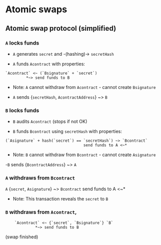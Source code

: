 # Atomic swaps

## Atomic swap protocol (simplified)

### `A` locks funds

- `A` generates `secret` and -(hashing)-> `secretHash`

- `A` funds `Acontract` with properties:

```
`Acontract` <~ (`Bsignature` + `secret`)
         *~> send funds to B
```

* Note: `A` cannot withdraw from `Acontract` - cannot create `Bsignature`

- `A` sends {`secretHash`, `AcontractAddress`} ~> `B`


### `B` locks funds

- `B` audits `Acontract` (stops if not OK)

- `B` funds `Bcontract` using `secretHash` with properties:

```
(`Asignature` + hash(`secret`) == `secretHash`) ~> `Bcontract`
                                  send funds to A <~*
```

* Note: `B` cannot withdraw from `Bcontract` - cannot create `Asignature`

-`B` sends {`BcontractAddress`} ~> `A`


### `A` withdraws from `Bcontract`

`A` {`secret`, `Asignature`} ~> `Bcontract`
               send funds to A <~*

* Note: This transaction reveals the `secret` to `B`


### `B` withdraws from `Acontract`,
                                    
        `Acontract` <~ {`secret`, `Bsignature`} `B`
                 *~> send funds to B

(swap finished)